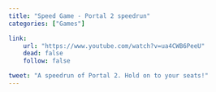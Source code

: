 ```yaml
---
title: "Speed Game - Portal 2 speedrun"
categories: ["Games"]

link:
    url: "https://www.youtube.com/watch?v=ua4CWB6PeeU"
    dead: false
    follow: false

tweet: "A speedrun of Portal 2. Hold on to your seats!"
---
```

